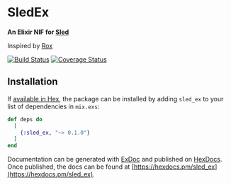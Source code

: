 # SledEx

**An Elixir NIF for [Sled](https://github.com/spacejam/sled)**

Inspired by [Rox](https://github.com/urbint/rox)


[![Build Status](https://travis-ci.org/wolf4ood/sled_ex.svg?branch=master)](https://travis-ci.org/wolf4ood/sled_ex)
[![Coverage Status](https://coveralls.io/repos/github/wolf4ood/sled_ex/badge.svg?branch=master)](https://coveralls.io/github/wolf4ood/sled_ex?branch=master)

## Installation

If [available in Hex](https://hex.pm/docs/publish), the package can be installed
by adding `sled_ex` to your list of dependencies in `mix.exs`:

```elixir
def deps do
  [
    {:sled_ex, "~> 0.1.0"}
  ]
end
```

Documentation can be generated with [ExDoc](https://github.com/elixir-lang/ex_doc)
and published on [HexDocs](https://hexdocs.pm). Once published, the docs can
be found at [https://hexdocs.pm/sled_ex](https://hexdocs.pm/sled_ex).

